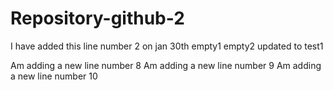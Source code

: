 # Repository-github-2
I have added this line number 2 on jan 30th
empty1 
empty2
updated to test1


Am adding a new line number 8
Am adding a new line number 9
Am adding a new line number 10
